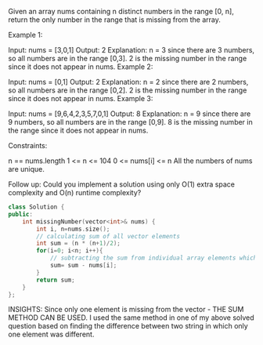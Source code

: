 Given an array nums containing n distinct numbers in the range [0, n], return the only number in the range that is missing from the array.

 

Example 1:

Input: nums = [3,0,1]
Output: 2
Explanation: n = 3 since there are 3 numbers, so all numbers are in the range [0,3]. 2 is the missing number in the range since it does not appear in nums.
Example 2:

Input: nums = [0,1]
Output: 2
Explanation: n = 2 since there are 2 numbers, so all numbers are in the range [0,2]. 2 is the missing number in the range since it does not appear in nums.
Example 3:

Input: nums = [9,6,4,2,3,5,7,0,1]
Output: 8
Explanation: n = 9 since there are 9 numbers, so all numbers are in the range [0,9]. 8 is the missing number in the range since it does not appear in nums.
 

Constraints:

n == nums.length
1 <= n <= 104
0 <= nums[i] <= n
All the numbers of nums are unique.
 

Follow up: Could you implement a solution using only O(1) extra space complexity and O(n) runtime complexity?

```cpp
class Solution {
public:
    int missingNumber(vector<int>& nums) {
        int i, n=nums.size();
        // calculating sum of all vector elements
        int sum = (n * (n+1)/2);
        for(i=0; i<n; i++){
            // subtracting the sum from individual array elements which will give us the missing number in the range
            sum= sum - nums[i];
        }
        return sum;
    }
};
```


INSIGHTS:
Since only one element is missing from the vector - THE SUM METHOD CAN BE USED.
I used the same method in one of my above solved question based on finding the difference between two string in which only one element was different.
